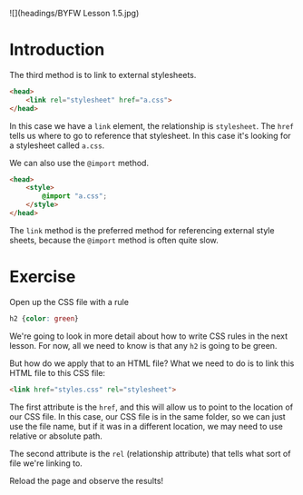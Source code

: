 ![](headings/BYFW Lesson 1.5.jpg)

# Introduction

The third method is to link to external stylesheets.

```html
<head>
	<link rel="stylesheet" href="a.css">
</head>
```

In this case we have a `link` element, the relationship is `stylesheet`. The `href` tells us where to go to reference that stylesheet. In this case it's looking for a stylesheet called `a.css`. 

We can also use the `@import` method.

```html
<head>
	<style>
		@import "a.css";
	</style>
</head>
```

The `link` method is the preferred method for referencing external style sheets, because the `@import` method is often quite slow.

# Exercise

Open up the CSS file with a rule

```css
h2 {color: green}
```

We're going to look in more detail about how to write CSS rules in the next lesson. For now, all we need to know is that any `h2` is going to be green.

But how do we apply that to an HTML file? What we need to do is to link this HTML file to this CSS file:

```html
<link href="styles.css" rel="stylesheet">
```

The first attribute is the `href`, and this will allow us to point to the location of our CSS file. In this case, our CSS file is in the same folder, so we can just use the file name, but if it was in a different location, we may need to use relative or absolute path.

The second attribute is the `rel` (relationship attribute) that tells what sort of file we're linking to.

Reload the page and observe the results!